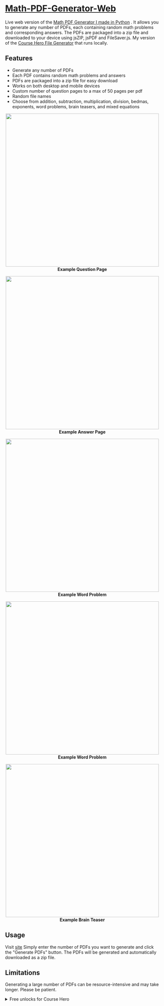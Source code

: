 
# [Math-PDF-Generator-Web](https://sankeer28.github.io/Math-PDF-Generator-Web/)
Live web version of the [Math PDF Generator I made in Python](https://github.com/sankeer28/Math-PDF-Generator)
 . It allows you to generate any number of PDFs, each containing random math problems and corresponding answers. The PDFs are packaged into a zip file and downloaded to your device using jsZIP, jsPDF and FileSaver.js. My version of the [Course Hero File Generator](https://herogeneratorpure.com/) that runs locally.

## Features

- Generate any number of PDFs
- Each PDF contains random math problems and answers
- PDFs are packaged into a zip file for easy download
- Works on both desktop and mobile devices
- Custom number of question pages to a max of 50 pages per pdf 
- Random file names
- Choose from addition, subtraction, multiplication, division, bedmas, exponents, word problems, brain teasers, and mixed equations


<p align="center">
  <img src="https://github.com/sankeer28/Math-PDF-Generator-Web/assets/112449287/3ca07614-d136-4f90-be82-e966388ec95b" width="500">
  <br>
  <b>Example Question Page</b>
</p>

<p align="center">
  <img src="https://github.com/sankeer28/Math-PDF-Generator-Web/assets/112449287/9406aaea-e355-4446-ad83-b778bd2a5e30" width="500">
  <br>
  <b>Example Answer Page</b>
</p>

<p align="center">
  <img src="https://github.com/user-attachments/assets/cfb96f25-6e66-4e47-a8e2-cc0f18001cf9" width="500">
  <br>
  <b>Example Word Problem</b>
</p>
<p align="center">
  <img src="https://github.com/user-attachments/assets/55f0f096-e7e2-414f-92ac-390f635dadee" width="500">
  <br>
  <b>Example Word Problem</b>
</p>

<p align="center">
  <img src="https://github.com/user-attachments/assets/066f891f-9999-4f5c-98e6-3b7ee47f57b5" width="500">
  <br>
  <b>Example Brain Teaser</b>
</p>




## Usage
Visit [site](https://sankeer28.github.io/Math-PDF-Generator-Web/)
Simply enter the number of PDFs  you want to generate and click the "Generate PDFs" button. The PDFs will be generated and automatically downloaded as a zip file.

## Limitations

Generating a large number of PDFs can be resource-intensive and may take longer. Please be patient.



<details>
  <summary>Free unlocks for Course Hero</summary>
  
 ## How to get free unlocks for Course Hero (also works for Studocu)
1. Go to https://coursehero.com/upload

2. Make an account if you haven't already

3. Extract/open the .zip

4. Upload the documents to Coursehero

5. Select a random class for the documents

6. Wait for approval (Usually less than 10 minutes)

For every 10 documents, you will get 5 unlocks!

Note: Upload only 20 documents at a time.

Problem Type: "Equations only" [PATCHED}

#### Start the repo if you find this useful
  
  
</details>

  

